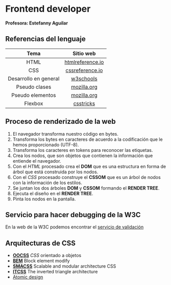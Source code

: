 # Frontend developer
**Profesora: Estefanny Aguilar**

## Referencias del lenguaje

| Tema | Sitio web |
|:--------:|:--------:|
| HTML | [htmlreference.io](https://htmlreference.io) |
| CSS | [cssreference.io](https://cssreference.io) |
| Desarrollo en general | [w3schools](https://www.w3schools.com) |
| Pseudo clases | [mozilla.org](https://developer.mozilla.org/en-US/docs/Web/CSS/Pseudo-classes) |
| Pseudo elementos | [mozilla.org](https://developer.mozilla.org/en-US/docs/Web/CSS/Pseudo-elements) |
| Flexbox | [csstricks](https://css-tricks.com/guides/) |

## Proceso de renderizado de la web

1. El navegador transforma nuestro código en bytes.
2. Transforma los bytes en caracteres de acuerdo a la codificación que le hemos proporcionado (UTF-8).
3. Transforma los caracteres en tokens para reconocer las etiquetas.
4. Crea los nodos, que son objetos que contienen la información que entiende el navegador.
5. Con el *HTML* procesado crea el **DOM** que es una estructura en forma de árbol que está construida por los nodos.
6. Con el *CSS* procesado construye el **CSSOM** que es un árbol de nodos con la información de los estilos.
7. Se juntan los dos árboles **DOM** y **CSSOM** formando el **RENDER TREE**.
8. Ejecuta el diseño en el **RENDER TREE**.
9. Pinta los nodos en la pantalla.

## Servicio para hacer debugging de la W3C

En la web de la W3C podemos encontrar el [servicio de validación](https://validator.w3.org)

## Arquitecturas de CSS

- [**OOCSS**](https://www.smashingmagazine.com/2011/12/an-introduction-to-object-oriented-css-oocss/) *CSS* orientado a objetos
- [**BEM**](http://getbem.com/introduction/) Block element modify
- [**SMACSS**](http://smacss.com/) Scalable and modular architecture CSS
- [**ITCSS**](https://www.xfive.co/blog/itcss-scalable-maintainable-css-architecture/) The inverted triangle architecture
- [Atomic design](http://bradfrost.com/blog/post/atomic-web-design/)

